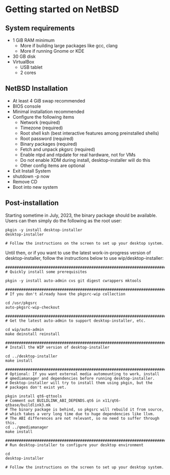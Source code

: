 
# Getting started on NetBSD

## System requirements

- 1 GiB RAM minimum
    - More if building large packages like gcc, clang
    - More if running Gnome or KDE
- 30 GB disk
- VirtualBox
    - USB tablet
    - 2 cores

## NetBSD Installation

- At least 4 GiB swap recommended
- BIOS console
- Minimal installation recommended
- Configure the following items
	- Network (required)
	- Timezone (required)
	- Root shell ksh (best interactive features among preinstalled shells)
	- Root password (required)
	- Binary packages (required)
	- Fetch and unpack pkgsrc (required)
	- Enable ntpd and ntpdate for real hardware, not for VMs
	- Do not enable XDM during install, desktop-installer will do this
	- Other config items are optional
- Exit Install System
- shutdown -p now
- Remove CD
- Boot into new system

## Post-installation

Starting sometime in July, 2023, the binary package should be available.
Users can then simply do the following as the root user:

```
pkgin -y install desktop-installer
desktop-installer

# Follow the instructions on the screen to set up your desktop system.
```

Until then, or if you want to use the latest work-in-progress version
of desktop-installer, follow the instructions below to use wip/desktop-installer:

```
#############################################################################
# Quickly install some prerequisites

pkgin -y install auto-admin cvs git digest cwrappers mktools

#############################################################################
# If you don't already have the pkgsrc-wip collection

cd /usr/pkgsrc
auto-pkgsrc-wip-checkout

#############################################################################
# Get the latest auto-admin to support desktop-installer, etc.

cd wip/auto-admin
make deinstall reinstall

#############################################################################
# Install the WIP version of desktop-installer

cd ../desktop-installer
make install

#############################################################################
# Optional: If you want external media automounting to work, install
# qmediamanager and dependencies before running desktop-installer.
# Desktop-installer will try to install them using pkgin, but the
# packages don't exist yet.

pkgin install qt6-qttools
# Comment out BUILDLINK_ABI_DEPENDS.qt6 in x11/qt6-qtbase/buildlink3.mk
# The binary package is behind, so pkgsrc will rebuild it from source,
# which takes a very long time due to huge dependencies like llvm.
# The ABI differences are not relevant, so no need to suffer through this.
cd ../qmediamanager
make install

#############################################################################
# Run desktop-installer to configure your desktop environment

cd
desktop-installer

# Follow the instructions on the screen to set up your desktop system.
```
